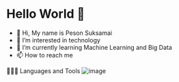 # Hello World 👋
- 👋 Hi, My name is Peson Suksamai
- 👀 I’m interested in technology
- 🌱 I’m currently learning Machine Learning and Big Data
- 📫 How to reach me

👨🏻‍💻 Languages and Tools
![image](https://user-images.githubusercontent.com/66032961/114664137-7b205780-9d25-11eb-8416-4a65fdb75a52.png)
